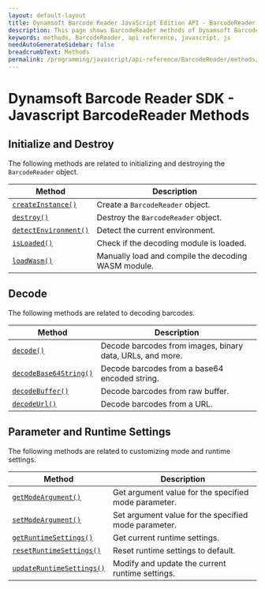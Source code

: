 ```yaml
---
layout: default-layout
title: Dynamsoft Barcode Reader JavaScript Edition API - BarcodeReader Methods Index
description: This page shows BarcodeReader methods of Dynamsoft Barcode Reader JavaScript SDK.
keywords: methods, BarcodeReader, api reference, javascript, js
needAutoGenerateSidebar: false
breadcrumbText: Methods
permalink: /programming/javascript/api-reference/BarcodeReader/methods/
---
```

<!--NOTE, This page is used until version 8.2.3-->

# Dynamsoft Barcode Reader SDK - Javascript BarcodeReader Methods

## Initialize and Destroy

The following methods are related to initializing and destroying the `BarcodeReader` object.

| Method               | Description |
|----------------------|-------------|
| [`createInstance()`](initialize-and-destroy.md#createinstance) | Create a  `BarcodeReader` object. |
| [`destroy()`](initialize-and-destroy.md#destroy) | Destroy the `BarcodeReader` object. |
| [`detectEnvironment()`](initialize-and-destroy.md#detectenvironment) | Detect the current environment. |
| [`isLoaded()`](initialize-and-destroy.md#isloaded) | Check if the decoding module is loaded. |
| [`loadWasm()`](initialize-and-destroy.md#loadwasm) | Manually load and compile the decoding WASM module. |

## Decode

The following methods are related to decoding barcodes.

| Method               | Description |
|----------------------|-------------|
| [`decode()`](decode.md#decode) | Decode barcodes from images, binary data, URLs, and more. |
| [`decodeBase64String()`](decode.md#decodebase64string) | Decode barcodes from a base64 encoded string. |
| [`decodeBuffer()`](decode.md#decodebuffer) | Decode barcodes from raw buffer. |
| [`decodeUrl()`](decode.md#decodeurl) | Decode barcodes from a URL. |

## Parameter and Runtime Settings

The following methods are related to customizing mode and runtime settings.

| Method               | Description |
|----------------------|-------------|
| [`getModeArgument()`](parameter-and-runtime-settings.md#getmodeargument) | Get argument value for the specified mode parameter. |
| [`setModeArgument()`](parameter-and-runtime-settings.md#setmodeargument) | Set argument value for the specified mode parameter. |
| [`getRuntimeSettings()`](parameter-and-runtime-settings.md#getruntimesettings) | Get current runtime settings. |
| [`resetRuntimeSettings()`](parameter-and-runtime-settings.md#resetruntimesettings) | Reset runtime settings to default. |
| [`updateRuntimeSettings()`](parameter-and-runtime-settings.md#updateruntimesettings) | Modify and update the current runtime settings. |
